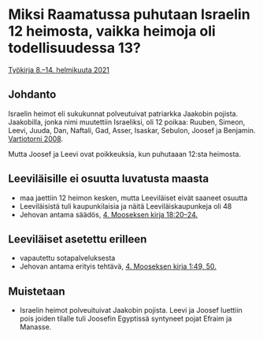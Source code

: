 # Miksi Raamatussa puhutaan Israelin 12 heimosta, vaikka heimoja oli todellisuudessa 13?
[Työkirja 8.–14. helmikuuta 2021](https://wol.jw.org/fi/wol/d/r16/lp-fi/202021016)


## Johdanto
Israelin heimot eli sukukunnat polveutuivat patriarkka Jaakobin pojista. Jaakobilla, jonka nimi muutettiin Israeliksi, oli 12 poikaa: Ruuben, Simeon, Leevi, Juuda, Dan, Naftali, Gad, Asser, Isaskar, Sebulon, Joosef ja Benjamin.
[Vartiotorni 2008](https://wol.jw.org/fi/wol/d/r16/lp-fi/2008488#h=7:0-12:0).

Mutta Joosef ja Leevi ovat poikkeuksia, kun puhutaaan 12:sta heimosta.


## Leeviläisille ei osuutta luvatusta maasta
* maa jaettiin 12 heimon kesken, mutta Leeviläiset eivät saaneet osuutta
* Leeviläisistä tuli kaupunkilaisia ja näitä Leeviläiskaupunkeja oli 48
* Jehovan antama säädös, [4. Mooseksen kirja 18:20–24.](https://wol.jw.org/fi/wol/b/r16/lp-fi/nwtsty/4/18#study=discover&v=4:18:20-4:18:24)

## Leeviläiset asetettu erilleen
* vapautettu sotapalveluksesta
* Jehovan antama erityis tehtävä, [4. Mooseksen kirja 1:49, 50.](https://wol.jw.org/fi/wol/b/r16/lp-fi/nwtsty/4/1#study=discover&v=4:1:49-4:1:50)


## Muistetaan
* Israelin heimot polveuituivat Jaakobin pojista. Leevi ja Joosef luettiin pois joiden tilalle tuli Joosefin Egyptissä syntyneet pojat Efraim ja Manasse.

